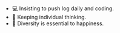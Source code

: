 - 💻 Insisting to push log daily and coding.  
- 🤔 Keeping individual thinking.
- 🎯 Diversity is essential to happiness.
